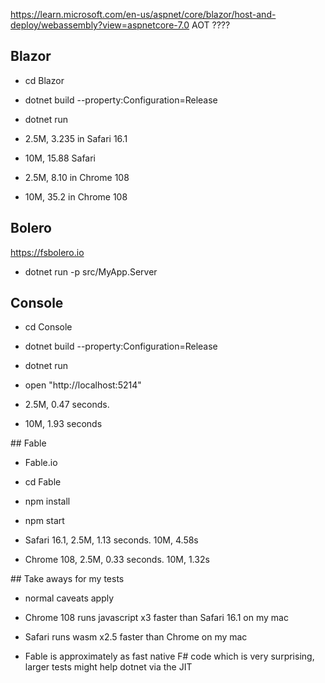 ﻿

https://learn.microsoft.com/en-us/aspnet/core/blazor/host-and-deploy/webassembly?view=aspnetcore-7.0  AOT ????

## Blazor

- cd Blazor
- dotnet build --property:Configuration=Release
- dotnet run

- 2.5M, 3.235 in Safari 16.1
- 10M, 15.88 Safari
- 2.5M, 8.10 in Chrome 108
- 10M, 35.2 in Chrome 108


## Bolero

https://fsbolero.io

- dotnet run -p src/MyApp.Server

## Console

- cd Console
- dotnet build --property:Configuration=Release
- dotnet run
- open "http://localhost:5214"

- 2.5M, 0.47 seconds.
- 10M, 1.93 seconds

## Fable

- Fable.io

- cd Fable
- npm install
- npm start

- Safari 16.1, 2.5M, 1.13 seconds.  10M, 4.58s
- Chrome 108, 2.5M, 0.33 seconds. 10M, 1.32s


## Take aways for my tests

- normal caveats apply

- Chrome 108 runs javascript x3 faster than Safari 16.1 on my mac
- Safari runs wasm x2.5 faster than Chrome on my mac
- Fable is approximately as fast native F# code which is very surprising, larger tests might help dotnet via the JIT
